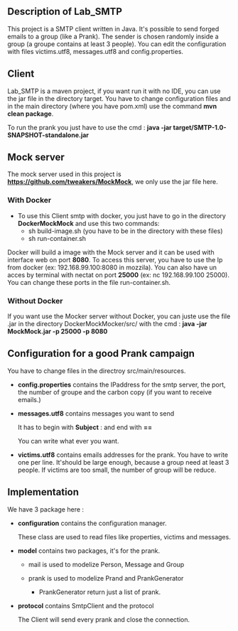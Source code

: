 ## Description of Lab_SMTP

This project is a SMTP client written in Java. It's possible to send forged emails to a group (like a Prank). The sender is chosen randomly inside a group (a groupe contains at least 3 people). You can edit the configuration with files victims.utf8, messages.utf8 and config.properties.

## Client

Lab_SMTP is a maven project, if you want run it with no IDE, you can use the jar file in the directory target. You have to change configuration files and in the main directory (where you have pom.xml) use the command **mvn clean package**.

To run the prank you just have to use the cmd : **java -jar target/SMTP-1.0-SNAPSHOT-standalone.jar**

## Mock server

The mock server used in this project is **https://github.com/tweakers/MockMock**, we only use the jar file here.

### With Docker

- To use this Client smtp with docker, you just have to go in the directory **DockerMockMock** and use this two commands:
  - sh build-image.sh (you have to be in the directory with these files)
  - sh run-container.sh

Docker will build a image with the Mock server and it can be used with interface web on port **8080**. To access this server, you have to use the Ip from docker (ex: 192.168.99.100:8080 in mozzila). You can also have un acces by terminal with nectat on port **25000** (ex: nc 192.168.99.100 25000). You can change these ports in the file run-container.sh.

### Without Docker

If you want use the Mocker server without Docker, you can juste use the file .jar in the directory DockerMockMocker/src/ with the cmd : **java -jar MockMock.jar -p 25000 -p 8080**

## Configuration for a good Prank campaign

You have to change files in the directroy src/main/resources.

- **config.properties** contains the IPaddress for the smtp server, the port, the number of groupe and the carbon copy (if you want to receive emails.)

- **messages.utf8** contains messages you want to send

  It has to begin with **Subject** : <subject> and end with **==**

  You can write what ever you want.

- **victims.utf8** contains emails addresses for the prank. You have to write one per line. It'should be large enough, because a group need at least 3 people. If victims are too small, the number of group will be reduce.

## Implementation

We have 3 package here : 

- **configuration** contains the configuration manager. 

  These class are used to read files like properties, victims and messages.

- **model** contains two packages, it's for the prank. 

  - mail is used to modelize Person, Message and Group

  - prank is used to modelize Prand and PrankGenerator

    - PrankGenerator return just a list of prank.

- **protocol** contains SmtpClient and the protocol

  The Client will send every prank and close the connection.
